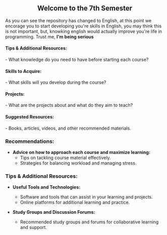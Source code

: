 <h2 align="center"> Welcome to the 7th Semester </h2>

As you can see the repository has changed to English, at this point we encorage you to start developing you're skills in English, you may think this is not important, but, knowking english would actually improve you're life in programming. Trust me, **I'm being serious**

<h4 align="left"> Tips & Additional Resources: </h4>
- What knowledge do you need to have before starting each course?

<h4 align="left"> Skills to Acquire: </h4>
- What skills will you develop during the course?

<h4 align="left"> Projects: </h4>
- What are the projects about and what do they aim to teach?

<h4 align="left"> Suggested Resources: </h4>
- Books, articles, videos, and other recommended materials.

<h3 align="left"> Recommendations: </h4>

- **Advice on how to approach each course and maximize learning:**
  - Tips on tackling course material effectively.
  - Strategies for balancing workload and managing stress.

### Tips & Additional Resources:

- **Useful Tools and Technologies:**
  - Software and tools that can assist in your learning and projects.
  - Online platforms for additional learning and practice.

- **Study Groups and Discussion Forums:**
  - Recommended study groups and forums for collaborative learning and support.
